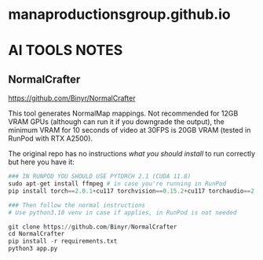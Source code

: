 # manaproductionsgroup.github.io

# AI TOOLS NOTES

## NormalCrafter

https://github.com/Binyr/NormalCrafter

This tool generates NormalMap mappings. Not recommended for 12GB VRAM GPUs (although can run it if you downgrade the output), the minimum VRAM for 10 seconds of video at 30FPS is 20GB VRAM (tested in RunPod with RTX A2500).

The original repo has no instructions *what you should install* to run correctly but here you have it:

```py
### IN RUNPOD YOU SHOULD USE PYTORCH 2.1 (CUDA 11.8)
sudo apt-get install ffmpeg # in case you're running in RunPod
pip install torch==2.0.1+cu117 torchvision==0.15.2+cu117 torchaudio==2.0.2 --index-url https://download.pytorch.org/whl/cu117 # correct torch versions

### Then follow the normal instructions
# Use python3.10 venv in case if applies, in RunPod is not needed

git clone https://github.com/Binyr/NormalCrafter
cd NormalCrafter
pip install -r requirements.txt
python3 app.py
```

